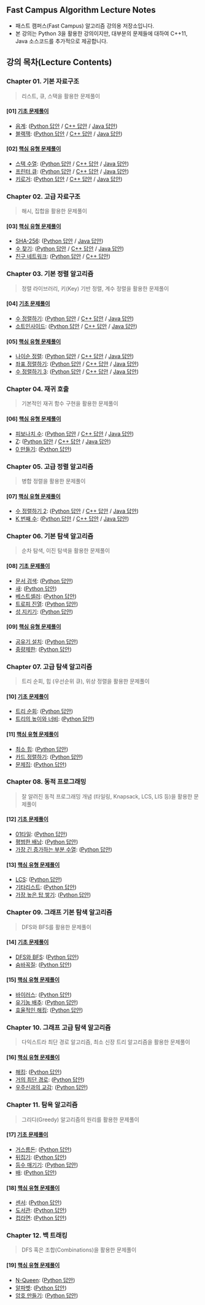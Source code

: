 ## Fast Campus Algorithm Lecture Notes

* 패스트 캠퍼스(Fast Campus) 알고리즘 강의용 저장소입니다.
* 본 강의는 Python 3을 활용한 강의이지만, 대부분의 문제들에 대하여 C++11, Java 소스코드를 추가적으로 제공합니다.

## 강의 목차(Lecture Contents)

### Chapter 01. 기본 자료구조

> 리스트, 큐, 스택을 활용한 문제풀이

#### [01] [기초 문제풀이](/Notes/%5B01%5D%20CHAPTER%2001.%20기본%20자료구조%20-%20기초%20문제풀이.pdf)
* [음계](https://www.acmicpc.net/problem/2920): ([Python 답안](/Solutions/%5B01%5D_1.py) / [C++ 답안](/Solutions/%5B01%5D_1.cpp) / [Java 답안](/Solutions/%5B01%5D_1.java))
* [블랙잭](https://www.acmicpc.net/problem/2798): ([Python 답안](/Solutions/%5B01%5D_2.py) / [C++ 답안](/Solutions/%5B01%5D_2.cpp) / [Java 답안](/Solutions/%5B01%5D_2.java))

#### [02] [핵심 유형 문제풀이](/Notes/%5B02%5D%20CHAPTER%2001.%20기본%20자료구조%20-%20핵심%20유형%20문제풀이.pdf)
* [스택 수열](https://www.acmicpc.net/problem/1874): ([Python 답안](/Solutions/%5B02%5D_1.py) / [C++ 답안](/Solutions/%5B02%5D_1.cpp) / [Java 답안](/Solutions/%5B02%5D_1.java))
* [프린터 큐](https://www.acmicpc.net/problem/1966): ([Python 답안](/Solutions/%5B02%5D_2.py) / [C++ 답안](/Solutions/%5B02%5D_2.cpp) / [Java 답안](/Solutions/%5B02%5D_2.java))
* [키로거](https://www.acmicpc.net/problem/5397): ([Python 답안](/Solutions/%5B02%5D_3.py) / [C++ 답안](/Solutions/%5B02%5D_3.cpp) / [Java 답안](/Solutions/%5B02%5D_3.java))

### Chapter 02. 고급 자료구조

> 해시, 집합을 활용한 문제풀이

#### [03] [핵심 유형 문제풀이](/Notes/%5B03%5D%20CHAPTER%2002.%20고급%20자료구조%20-%20핵심%20유형%20문제풀이.pdf)
* [SHA-256](https://www.acmicpc.net/problem/10930): ([Python 답안](/Solutions/%5B03%5D_1.py) / [Java 답안](/Solutions/%5B03%5D_1.java))
* [수 찾기](https://www.acmicpc.net/problem/1920): ([Python 답안](/Solutions/%5B03%5D_2.py) / [C++ 답안](/Solutions/%5B03%5D_2.cpp) / [Java 답안](/Solutions/%5B03%5D_2.java))
* [친구 네트워크](https://www.acmicpc.net/problem/4195): ([Python 답안](/Solutions/%5B03%5D_3.py) / [C++ 답안](/Solutions/%5B03%5D_3.cpp))

### Chapter 03. 기본 정렬 알고리즘

> 정렬 라이브러리, 키(Key) 기반 정렬, 계수 정렬을 활용한 문제풀이

#### [04] [기초 문제풀이](/Notes/%5B04%5D%20CHAPTER%2003.%20기본%20정렬%20알고리즘%20-%20기초%20문제풀이.pdf)
* [수 정렬하기](https://www.acmicpc.net/problem/2750): ([Python 답안](/Solutions/%5B04%5D_1.py) / [C++ 답안](/Solutions/%5B04%5D_1.cpp) / [Java 답안](/Solutions/%5B04%5D_1.java))
* [소트인사이드](https://www.acmicpc.net/problem/1427): ([Python 답안](/Solutions/%5B04%5D_2.py) / [C++ 답안](/Solutions/%5B04%5D_2.cpp) / [Java 답안](/Solutions/%5B04%5D_2.java))

#### [05] [핵심 유형 문제풀이](/Notes/%5B05%5D%20CHAPTER%2003.%20기본%20정렬%20알고리즘%20-%20핵심%20유형%20문제풀이.pdf)
* [나이순 정렬](https://www.acmicpc.net/problem/10814): ([Python 답안](/Solutions/%5B05%5D_1.py) / [C++ 답안](/Solutions/%5B05%5D_1.cpp) / [Java 답안](/Solutions/%5B05%5D_1.java))
* [좌표 정렬하기](https://www.acmicpc.net/problem/11650): ([Python 답안](/Solutions/%5B05%5D_2.py) / [C++ 답안](/Solutions/%5B05%5D_2.cpp) / [Java 답안](/Solutions/%5B05%5D_2.java))
* [수 정렬하기 3](https://www.acmicpc.net/problem/10989): ([Python 답안](/Solutions/%5B05%5D_3.py) / [C++ 답안](/Solutions/%5B05%5D_3.cpp) / [Java 답안](/Solutions/%5B05%5D_3.java))

### Chapter 04. 재귀 호출

> 기본적인 재귀 함수 구현을 활용한 문제풀이

#### [06] [핵심 유형 문제풀이](/Notes/%5B06%5D%20CHAPTER%2004.%20재귀%20호출%20-%20핵심%20유형%20문제풀이.pdf)
* [피보나치 수](https://www.acmicpc.net/problem/2747): ([Python 답안](/Solutions/%5B06%5D_1.py) / [C++ 답안](/Solutions/%5B06%5D_1.cpp) / [Java 답안](/Solutions/%5B06%5D_1.java))
* [Z](https://www.acmicpc.net/problem/1074): ([Python 답안](/Solutions/%5B06%5D_2.py) / [C++ 답안](/Solutions/%5B06%5D_2.cpp) / [Java 답안](/Solutions/%5B06%5D_2.java))
* [0 만들기](https://www.acmicpc.net/problem/7490): ([Python 답안](/Solutions/%5B06%5D_3.py))

### Chapter 05. 고급 정렬 알고리즘

> 병합 정렬을 활용한 문제풀이

#### [07] [핵심 유형 문제풀이](/Notes/%5B07%5D%20CHAPTER%2005.%20고급%20정렬%20알고리즘%20-%20핵심%20유형%20문제풀이.pdf)
* [수 정렬하기 2](https://www.acmicpc.net/problem/2751): ([Python 답안](/Solutions/%5B07%5D_1.py) / [C++ 답안](/Solutions/%5B07%5D_1.cpp) / [Java 답안](/Solutions/%5B07%5D_1.java))
* [K 번째 수](https://www.acmicpc.net/problem/11004): ([Python 답안](/Solutions/%5B07%5D_2.py) / [C++ 답안](/Solutions/%5B07%5D_2.cpp) / [Java 답안](/Solutions/%5B07%5D_2.java))

### Chapter 06. 기본 탐색 알고리즘

> 순차 탐색, 이진 탐색을 활용한 문제풀이

#### [08] [기초 문제풀이](/Notes/%5B08%5D%20CHAPTER%2006.%20기본%20탐색%20알고리즘%20-%20기초%20문제풀이.pdf)
* [문서 검색](https://www.acmicpc.net/problem/1543): ([Python 답안](/Solutions/%5B08%5D_1.py))
* [새](https://www.acmicpc.net/problem/1568): ([Python 답안](/Solutions/%5B08%5D_2.py))
* [베스트셀러](https://www.acmicpc.net/problem/1302): ([Python 답안](/Solutions/%5B08%5D_3.py))
* [트로피 진열](https://www.acmicpc.net/problem/1668): ([Python 답안](/Solutions/%5B08%5D_4.py))
* [성 지키기](https://www.acmicpc.net/problem/1236): ([Python 답안](/Solutions/%5B08%5D_5.py))

#### [09] [핵심 유형 문제풀이](/Notes/%5B09%5D%20CHAPTER%2006.%20기본%20탐색%20알고리즘%20-%20핵심%20유형%20문제풀이.pdf)
* [공유기 설치](https://www.acmicpc.net/problem/2110): ([Python 답안](/Solutions/%5B09%5D_1.py))
* [중량제한](https://www.acmicpc.net/problem/1939): ([Python 답안](/Solutions/%5B09%5D_2.py))

### Chapter 07. 고급 탐색 알고리즘

> 트리 순회, 힙 (우선순위 큐), 위상 정렬을 활용한 문제풀이

#### [10] [기초 문제풀이](/Notes/%5B10%5D%20CHAPTER%2007.%20고급%20탐색%20알고리즘%20-%20기초%20문제풀이.pdf)
* [트리 순회](https://www.acmicpc.net/problem/1991): ([Python 답안](/Solutions/%5B10%5D_1.py))
* [트리의 높이와 너비](https://www.acmicpc.net/problem/2250): ([Python 답안](/Solutions/%5B10%5D_2.py))

#### [11] [핵심 유형 문제풀이](/Notes/%5B11%5D%20CHAPTER%2007.%20고급%20탐색%20알고리즘%20-%20핵심%20유형%20문제풀이.pdf)
* [최소 힙](https://www.acmicpc.net/problem/1927): ([Python 답안](/Solutions/%5B11%5D_1.py))
* [카드 정렬하기](https://www.acmicpc.net/problem/1715): ([Python 답안](/Solutions/%5B11%5D_2.py))
* [문제집](https://www.acmicpc.net/problem/1766): ([Python 답안](/Solutions/%5B11%5D_3.py))

### Chapter 08. 동적 프로그래밍

> 잘 알려진 동적 프로그래밍 개념 (타일링, Knapsack, LCS, LIS 등)을 활용한 문제풀이

#### [12] [기초 문제풀이](/Notes/%5B12%5D%20CHAPTER%2008.%20동적%20프로그래밍%20-%20기초%20문제풀이.pdf)
* [01타일](https://www.acmicpc.net/problem/1904): ([Python 답안](/Solutions/%5B12%5D_1.py))
* [평범한 배낭](https://www.acmicpc.net/problem/12865): ([Python 답안](/Solutions/%5B12%5D_2.py))
* [가장 긴 증가하는 부분 수열](https://www.acmicpc.net/problem/11053): ([Python 답안](/Solutions/%5B12%5D_3.py))

#### [13] [핵심 유형 문제풀이](/Notes/%5B13%5D%20CHAPTER%2008.%20동적%20프로그래밍%20-%20핵심%20유형%20문제풀이.pdf)
* [LCS](https://www.acmicpc.net/problem/9251): ([Python 답안](/Solutions/%5B13%5D_1.py))
* [기타리스트](https://www.acmicpc.net/problem/1495): ([Python 답안](/Solutions/%5B13%5D_2.py))
* [가장 높은 탑 쌓기](https://www.acmicpc.net/problem/2655): ([Python 답안](/Solutions/%5B13%5D_3.py))

### Chapter 09. 그래프 기본 탐색 알고리즘

> DFS와 BFS를 활용한 문제풀이

#### [14] [기초 문제풀이](/Notes/%5B14%5D%20CHAPTER%2009.%20그래프%20기본%20탐색%20알고리즘%20-%20기초%20문제풀이.pdf)
* [DFS와 BFS](https://www.acmicpc.net/problem/1260): ([Python 답안](/Solutions/%5B14%5D_1.py))
* [숨바꼭질](https://www.acmicpc.net/problem/1697): ([Python 답안](/Solutions/%5B14%5D_2.py))

#### [15] [핵심 유형 문제풀이](/Notes/%5B15%5D%20CHAPTER%2009.%20그래프%20기본%20탐색%20알고리즘%20-%20핵심%20유형%20문제풀이.pdf)
* [바이러스](https://www.acmicpc.net/problem/2606): ([Python 답안](/Solutions/%5B15%5D_1.py))
* [유기농 배추](https://www.acmicpc.net/problem/1012): ([Python 답안](/Solutions/%5B15%5D_2.py))
* [효율적인 해킹](https://www.acmicpc.net/problem/1325): ([Python 답안](/Solutions/%5B15%5D_3.py))

### Chapter 10. 그래프 고급 탐색 알고리즘

> 다익스트라 최단 경로 알고리즘, 최소 신장 트리 알고리즘을 활용한 문제풀이

#### [16] [핵심 유형 문제풀이](/Notes/%5B16%5D%20CHAPTER%2010.%20그래프%20고급%20탐색%20알고리즘%20-%20핵심%20유형%20문제풀이.pdf)
* [해킹](https://www.acmicpc.net/problem/10282): ([Python 답안](/Solutions/%5B16%5D_1.py))
* [거의 최단 경로](https://www.acmicpc.net/problem/5719): ([Python 답안](/Solutions/%5B16%5D_2.py))
* [우주신과의 교감](https://www.acmicpc.net/problem/1774): ([Python 답안](/Solutions/%5B16%5D_3.py))

### Chapter 11. 탐욕 알고리즘

> 그리디(Greedy) 알고리즘의 원리를 활용한 문제풀이

#### [17] [기초 문제풀이](/Notes/%5B17%5D%20CHAPTER%2011.%20탐욕%20알고리즘%20-%20기초%20문제풀이.pdf)
* [거스름돈](https://www.acmicpc.net/problem/5585): ([Python 답안](/Solutions/%5B17%5D_1.py))
* [뒤집기](https://www.acmicpc.net/problem/1439): ([Python 답안](/Solutions/%5B17%5D_2.py))
* [등수 매기기](https://www.acmicpc.net/problem/2012): ([Python 답안](/Solutions/%5B17%5D_3.py))
* [배](https://www.acmicpc.net/problem/1092): ([Python 답안](/Solutions/%5B17%5D_4.py))

#### [18] [핵심 유형 문제풀이](/Notes/%5B18%5D%20CHAPTER%2011.%20탐욕%20알고리즘%20-%20핵심%20유형%20문제풀이.pdf)
* [센서](https://www.acmicpc.net/problem/2212): ([Python 답안](/Solutions/%5B18%5D_1.py))
* [도서관](https://www.acmicpc.net/problem/1461): ([Python 답안](/Solutions/%5B18%5D_2.py))
* [컵라면](https://www.acmicpc.net/problem/1781): ([Python 답안](/Solutions/%5B18%5D_3.py))

### Chapter 12. 백 트래킹

> DFS 혹은 조합(Combinations)을 활용한 문제풀이

#### [19] [핵심 유형 문제풀이](/Notes/%5B19%5D%20CHAPTER%2012.%20백트래킹%20-%20핵심%20유형%20문제풀이.pdf)
* [N-Queen](https://www.acmicpc.net/problem/9663): ([Python 답안](/Solutions/%5B19%5D_1.py))
* [알파벳](https://www.acmicpc.net/problem/1987): ([Python 답안](/Solutions/%5B19%5D_2.py))
* [암호 만들기](https://www.acmicpc.net/problem/1759): ([Python 답안](/Solutions/%5B19%5D_3.py))
